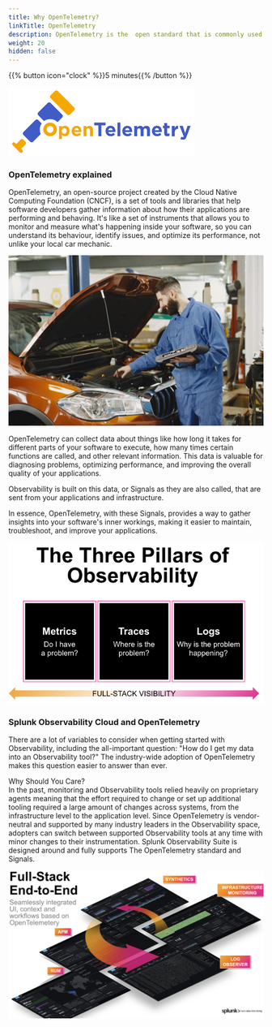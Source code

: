 ```yaml
---
title: Why OpenTelemetry?
linkTitle: OpenTelemetry
description: OpenTelemetry is the  open standard that is commonly used to provide the signals that  are used by the Splunk Observability Suite - Metric, Traces  &  Log's
weight: 20
hidden: false
---
```


{{% button icon="clock" %}}5 minutes{{% /button %}}

![OpenTelemetry](../20-opentelemetry/images/otel.png)

### OpenTelemetry explained

OpenTelemetry, an open-source project created by the Cloud Native Computing Foundation (CNCF), is a set of tools and libraries that help software developers gather information about how their applications are performing and behaving. It's like a set of instruments that allows you to monitor and measure what's happening inside your software, so you can understand its behaviour, identify issues, and optimize its performance, not unlike your local car mechanic.

![diagnostics](../20-opentelemetry/images/pexels-gustavo-fring-6870313.jpg?width=30vw)

OpenTelemetry can collect data about things like how long it takes for different parts of your software to execute, how many times certain functions are called, and other relevant information. This data is valuable for diagnosing problems, optimizing performance, and improving the overall quality of your applications.

Observability is built on this data, or Signals as they are also called, that are sent from your applications and infrastructure.

In essence, OpenTelemetry, with these Signals, provides a way to gather insights into your software's inner workings, making it easier to maintain, troubleshoot, and improve your applications.

![three pillars](../20-opentelemetry/images/tree-pillars.png?width=30vw)

### Splunk Observability Cloud and OpenTelemetry

There are a lot of variables to consider when getting started with Observability, including the all-important question: "How do I get my data into an Observability tool?" The industry-wide adoption of OpenTelemetry makes this question easier to answer than ever.

Why Should You Care?  
In the past, monitoring and Observability tools relied heavily on proprietary agents meaning that the effort required to change or set up additional tooling required a large amount of changes across systems, from the infrastructure level to the application level. Since OpenTelemetry is vendor-neutral and supported by many industry leaders in the Observability space, adopters can switch between supported Observability tools at any time with minor changes to their instrumentation.  Splunk Observability Suite  is designed around and fully supports  The OpenTelemetry standard and Signals.

![fullstack splunk](../20-opentelemetry/images/splunk-full-stack.png?width=30vw)
